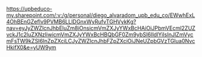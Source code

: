 
https://upbeduco-my.sharepoint.com/:v:/g/personal/diego_alvaradom_upb_edu_co/EWwhExL4OhBEnGZeflv9PVMB6LLlDGnxWyRufvTGHVykKg?nav=eyJyZWZlcnJhbEluZm8iOnsicmVmZXJyYWxBcHAiOiJPbmVEcml2ZUZvckJ1c2luZXNzIiwicmVmZXJyYWxBcHBQbGF0Zm9ybSI6IldlYiIsInJlZmVycmFsTW9kZSI6InZpZXciLCJyZWZlcnJhbFZpZXciOiJNeUZpbGVzTGlua0NvcHkifX0&e=yUW9ym

